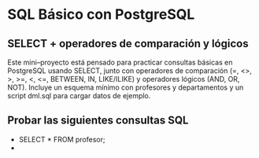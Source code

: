 # SQL Básico con PostgreSQL

## SELECT + operadores de comparación y lógicos

Este mini–proyecto está pensado para practicar consultas básicas en PostgreSQL usando SELECT, junto con operadores de comparación (=, <>, >, >=, <, <=, BETWEEN, IN, LIKE/ILIKE) y operadores lógicos (AND, OR, NOT).
Incluye un esquema mínimo con profesores y departamentos y un script dml.sql para cargar datos de ejemplo.

## Probar las siguientes consultas SQL

- SELECT * FROM profesor;
- 
